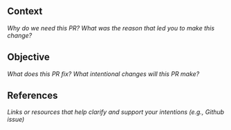 ## Context

*Why do we need this PR? What was the reason that led you to make this change?*

## Objective

*What does this PR fix? What intentional changes will this PR make?*

## References

*Links or resources that help clarify and support your intentions (e.g., Github issue)*
